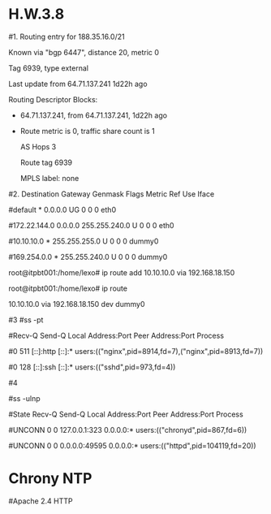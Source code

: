 # H.W.3.8

#1. Routing entry for 188.35.16.0/21

  Known via "bgp 6447", distance 20, metric 0
  
  Tag 6939, type external
  
  Last update from 64.71.137.241 1d22h ago
  
  Routing Descriptor Blocks:
  
  * 64.71.137.241, from 64.71.137.241, 1d22h ago
  * 
      Route metric is 0, traffic share count is 1
      
      AS Hops 3
      
      Route tag 6939
      
      MPLS label: none

#2. Destination     Gateway         Genmask         Flags Metric Ref    Use Iface

#default          *              0.0.0.0         UG    0      0        0 eth0

#172.22.144.0    0.0.0.0         255.255.240.0   U     0      0        0 eth0

#10.10.10.0       *              255.255.255.0   U     0      0        0 dummy0

#169.254.0.0      *              255.255.240.0   U     0      0        0 dummy0

root@itpbt001:/home/lexo# ip route add 10.10.10.0 via 192.168.18.150

root@itpbt001:/home/lexo# ip route

10.10.10.0 via 192.168.18.150 dev dummy0



#3
#ss -pt

#Recv-Q      Send-Q           Local Address:Port             Peer Address:Port     Process                       

#0           511                       [::]:http                     [::]:*         users:(("nginx",pid=8914,fd=7),("nginx",pid=8913,fd=7))      

#0           128                       [::]:ssh                      [::]:*         users:(("sshd",pid=973,fd=4))                                

#4

#ss -ulnp

#State       Recv-Q     Send-Q       Local Address:Port          Peer Address:Port     Process

#UNCONN      0          0            127.0.0.1:323               0.0.0.0:*             users:(("chronyd",pid=867,fd=6))

#UNCONN      0          0            0.0.0.0:49595               0.0.0.0:*             users:(("httpd",pid=104119,fd=20))

# Сhrony NTP

#Apache 2.4 HTTP
